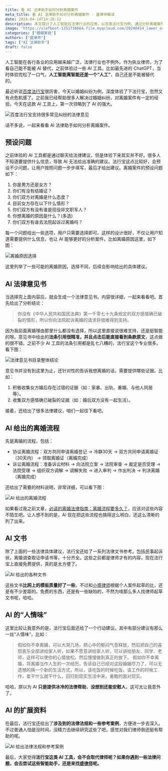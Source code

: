 ```yaml
---
title: 看 AI 法律助手如何分析离婚案件
meta_title: 看 AI 法律助手如何分析离婚案件 - 盛律师解读
date: 2024-04-14T14:26:12
description: 本文探讨了人工智能在法律行业的应用，以百度法行宝为例，通过分析离婚案件的处理流程，展示了AI法律助手的强大功能。文章详细介绍了法行宝的预设问题、生成的法律意见书、离婚流程指引以及相关法律文书，并对其"人情味"表现给出评论。最后提出了AI工具是否会取代律师的疑问，引发了对法律服务行业未来发展的思考。
image: "https://slefboot-1251736664.file.myqcloud.com/20240414_lawer_or_ai_copilot_doc.png"
categories: ["婚姻家庭"]
authors: ["盛律师"]
tags: ["AI 法律助手"]
draft: false
---
```


人工智能在各行各业的应用越来越广泛，法律行业也不例外。作为执业律师，为了看自己能不能被 AI 替代，之前体验过一些 AI 工具。比如最先进的 ChatGPT，当时体验完松了一口气，**人工智能离智能还差一个“人工”**，自己还是不能被替代的。

最近听说[百度法行宝](https://lvshi.baidu.com/)很厉害，今天以婚姻纠纷为例，深度体验了下法行宝，忽然又有点危机感了。之前我已经帮助很多人解决过婚姻纠纷，对离婚案件有一定的经验，今天在这款 AI 工具上，第一次领略到了 AI 的强大。

![百度法行宝支持很多常见纠纷的法律意见](https://slefboot-1251736664.file.myqcloud.com/20240414_lawer_or_ai_copilot_doc.png)

<!-- more -->
话不多说，一起来看看 AI 法律助手如何分析离婚案件。

## 预设问题

之前体验的 AI 工具都是通过聊天给法律建议，但是体验下来其实并不好。很多人不知道要提供什么信息，导致 AI 无法给出准确的建议。法行宝这点比较好，会预设不少问题，让用户按照问题一步步填写，最后才给出建议。离婚案件的预设问题如下：

1. 你是男方还是女方？
2. 你们有没有结婚证？
3. 你们双方对离婚是什么态度？
4. 目前女方存在以下什么情形？
5. 你们双方有没有谁是现役非文职军人？
6. 你想离婚的原因是什么？(多选)
7. 你们双方有谁去法院起诉过离婚吗？

每一个问题给出一些选项，用户只需要选择即可。这样的设计很好，不仅让用户知道需要提供什么信息，也让 AI 能够更好的分析案件。比如离婚原因这里，如下图：

![离婚原因选择](https://slefboot-1251736664.file.myqcloud.com/20240414_lawer_or_ai_copilot_reason.png)

这里列举了一些可能的离婚原因，选择不同，后续会影响给出的具体建议。

## AI 法律意见书

当选择完上面内容后，就会生成一个法律意见书。内容很详细，一起来看看吧。首先给出了分析结论：

> 你没有《中华人民共和国民法典》第一千零七十九条规定的双方感情确已破裂的情形，所以你向法院起诉离婚的请求将很难得到支持。

因为我前面离婚理由那里什么都没有选择，所以这里直接说很难支持，还是挺智能的呀。意见书中给出的**法条引用很精准，并且点击后能直接看到条款原文**，这点做的很不错。之前不少 AI 工具的法条引用都是乱七八糟的，法行宝这个专业很多。看下图：

![法律意见书目录整体结论](https://slefboot-1251736664.file.myqcloud.com/20240414_lawer_or_ai_copilot_suggestion_1.png)

意见书并没有到这里为止，还针对性的告诉我想离婚的话，需要提供哪些证据。比如：

1. 积极收集女方婚后存在过错的证据（如：家暴、出轨、重婚、与他人同居等）。
2. 收集双方感情确已破裂的证据（如：婚后双方没有一起生活）。

接着，还给出了很多法律建议，咱们一起往下看吧。

## AI 给出的离婚流程

先是离婚的流程，包括：

- 协议离婚流程：双方共同申请离婚登记 -> 冷静30天 -> 双方共同申请离婚证（30天内） -> 领取离婚证（离婚完成）
- 诉讼离婚流程：准备诉讼材料 -> 向法院立案 -> 法院审查 -> 裁定是否受理 -> 法院受理 -> 组织双方调解 -> 调解失败 -> 进入审判 -> 作出判决 -> 判决离婚（离婚完成）

还给出了需要的材料说明，非常详细，可以看下图：

![AI 给出的离婚流程](https://slefboot-1251736664.file.myqcloud.com/20240414_lawer_or_ai_copilot_suggestion_2.png)

如果看过我之前文章，[必读的离婚法律指南：离婚流程要多久？](https://selfboot.cn/2023/08/05/divorce_legal_longtime/)，应该对这些内容不陌生吧。让人想不到的是，AI 现在把这些流程也搞得这么明白，还这么清晰的列了出来。

## AI 文书

除了上面的一些法律具体建议，法行宝还给了一系列法律文书参考。包括民事起诉状，离婚调查取证申请书等，十分齐全。这些之前都是律师才有的内容，现在法行宝上直接免费提供，真的是太方便了。

![AI 给出的各种文书](https://slefboot-1251736664.file.myqcloud.com/20240414_lawer_or_ai_copilot_suggestion_3.png)

这些文书**比网上的模板质量好了一些**，不过和[小盛律师](https://selfboot.cn/links)根据个人案件起草的比，还是有不少差距的。免费的东西，还是有一些缺陷的，不然为啥那么多人找律师起草文书呢，哈哈。

## AI 的“人情味”

这里比较让我意外的是，法行宝后面还给了一个行动建议。其中有部分建议有那么一丝“人情味”，比如：

> 假如你不幸离婚，可以大哭几场，把心中的郁闷气息释放，然后把自己的喜怒哀乐全部讲给家人听，如果不愿意讲给家人听，可以讲给朋友、同学、老师，这样可以使你的心情放松，然后慢慢做到真正的放下。
> 假如你不幸离婚，将离婚当作人生的一次经历，告诉自己已经对这段婚姻尽力了，可以无遗憾的换一个新的生活方式，所以，该吃饭的时候吃饭，该工作的时候工作，爱干什么就干什么，回归到现实生活中来，勇敢的面对现实。

哈哈，原以为 AI **只是提供冰冷的法律帮助**，**没想到还能安慰人**，这可太让我意外了。

## AI 的扩展资料

在最后，法行宝还给出了**涉及到的法律法规和一些参考案例**，方便进一步去深入。不过普通人怕是没时间，没精力去继续研究这些了吧，感觉对我们律师倒还挺有帮助的呢。

![AI 给出法律法规和参考案例](https://slefboot-1251736664.file.myqcloud.com/20240414_lawer_or_ai_copilot_suggestion_4.png)

最后，大家觉得**法行宝这类 AI 工具，会不会取代律师呢？如果你遇到一些法律问题，会去尝试这些智能助手，还是来找[盛律师](https://shenglvshi.cn/contact)呢。**